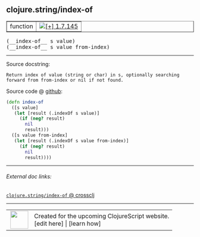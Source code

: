 ## clojure.string/index-of



 <table border="1">
<tr>
<td>function</td>
<td><a href="https://github.com/cljsinfo/cljs-api-docs/tree/1.7.145"><img valign="middle" alt="[+] 1.7.145" title="Added in 1.7.145" src="https://img.shields.io/badge/+-1.7.145-lightgrey.svg"></a> </td>
</tr>
</table>


 <samp>
(__index-of__ s value)<br>
</samp>
 <samp>
(__index-of__ s value from-index)<br>
</samp>

---





Source docstring:

```
Return index of value (string or char) in s, optionally searching
forward from from-index or nil if not found.
```


Source code @ [github](https://github.com/clojure/clojurescript/blob/r1.7.189/src/main/cljs/clojure/string.cljs#L217-L229):

```clj
(defn index-of
  ([s value]
   (let [result (.indexOf s value)]
     (if (neg? result)
       nil
       result)))
  ([s value from-index]
   (let [result (.indexOf s value from-index)]
     (if (neg? result)
       nil
       result))))
```

<!--
Repo - tag - source tree - lines:

 <pre>
clojurescript @ r1.7.189
└── src
    └── main
        └── cljs
            └── clojure
                └── <ins>[string.cljs:217-229](https://github.com/clojure/clojurescript/blob/r1.7.189/src/main/cljs/clojure/string.cljs#L217-L229)</ins>
</pre>

-->

---



###### External doc links:

[`clojure.string/index-of` @ crossclj](http://crossclj.info/fun/clojure.string.cljs/index-of.html)<br>

---

 <table>
<tr><td>
<img valign="middle" align="right" width="48px" src="http://i.imgur.com/Hi20huC.png">
</td><td>
Created for the upcoming ClojureScript website.<br>
[edit here] | [learn how]
</td></tr></table>

[edit here]:https://github.com/cljsinfo/cljs-api-docs/blob/master/cljsdoc/clojure.string/index-of.cljsdoc
[learn how]:https://github.com/cljsinfo/cljs-api-docs/wiki/cljsdoc-files

<!--

This information was too distracting to show to readers, but I'll leave it
commented here since it is helpful to:

- pretty-print the data used to generate this document
- and show how to retrieve that data



The API data for this symbol:

```clj
{:ns "clojure.string",
 :name "index-of",
 :signature ["[s value]" "[s value from-index]"],
 :history [["+" "1.7.145"]],
 :type "function",
 :full-name-encode "clojure.string/index-of",
 :source {:code "(defn index-of\n  ([s value]\n   (let [result (.indexOf s value)]\n     (if (neg? result)\n       nil\n       result)))\n  ([s value from-index]\n   (let [result (.indexOf s value from-index)]\n     (if (neg? result)\n       nil\n       result))))",
          :title "Source code",
          :repo "clojurescript",
          :tag "r1.7.189",
          :filename "src/main/cljs/clojure/string.cljs",
          :lines [217 229]},
 :full-name "clojure.string/index-of",
 :docstring "Return index of value (string or char) in s, optionally searching\nforward from from-index or nil if not found."}

```

Retrieve the API data for this symbol:

```clj
;; from Clojure REPL
(require '[clojure.edn :as edn])
(-> (slurp "https://raw.githubusercontent.com/cljsinfo/cljs-api-docs/catalog/cljs-api.edn")
    (edn/read-string)
    (get-in [:symbols "clojure.string/index-of"]))
```

-->
